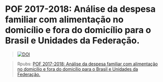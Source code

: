 # POF 2017-2018: Análise da despesa familiar com alimentação no domicílio e fora do domicílio para o Brasil e Unidades da Federação.

> [![DOI](https://zenodo.org/badge/DOI/10.5281/zenodo.15794558.svg)](https://doi.org/10.5281/zenodo.15794558)

> Rpubs: [POF 2017-2018: Análise da despesa familiar com alimentação no domicílio e fora do domicílio para o Brasil e Unidades da Federação.](https://rpubs.com/JVC7/pof2018_desp_alimentos)
